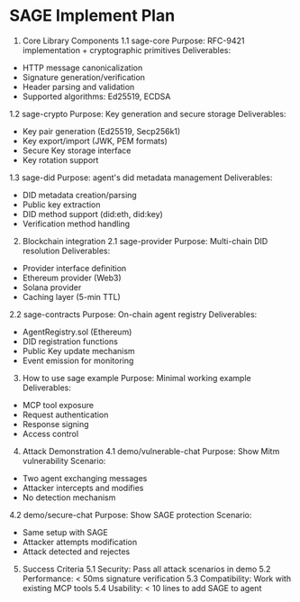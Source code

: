 # SAGE Implement Plan

1. Core Library Components
1.1 sage-core
Purpose: RFC-9421 implementation + cryptographic primitives
Deliverables:
- HTTP message canonicalization
- Signature generation/verification
- Header parsing and validation
- Supported algorithms: Ed25519, ECDSA

1.2 sage-crypto
Purpose: Key generation and secure storage
Deliverables:
- Key pair generation (Ed25519, Secp256k1)
- Key export/import (JWK, PEM formats)
- Secure Key storage interface
- Key rotation support

1.3 sage-did
Purpose: agent's did metadata management
Deliverables:
- DID metadata creation/parsing
- Public key extraction
- DID method support (did:eth, did:key)
- Verification method handling

2. Blockchain integration
2.1 sage-provider
Purpose: Multi-chain DID resolution
Deliverables:
- Provider interface definition
- Ethereum provider (Web3)
- Solana provider
- Caching layer (5-min TTL)

2.2 sage-contracts
Purpose: On-chain agent registry
Deliverables:
- AgentRegistry.sol (Ethereum)
- DID registration functions
- Public Key update mechanism
- Event emission for monitoring

3. How to use sage example
Purpose: Minimal working example
Deliverables:
- MCP tool exposure
- Request authentication
- Response signing
- Access control

4. Attack Demonstration
4.1 demo/vulnerable-chat
Purpose: Show Mitm vulnerability
Scenario:
- Two agent exchanging messages
- Attacker intercepts and modifies
- No detection mechanism

4.2 demo/secure-chat
Purpose: Show SAGE protection
Scenario:
- Same setup with SAGE
- Attacker attempts modification
- Attack detected and rejectes

5. Success Criteria
5.1 Security: Pass all attack scenarios in demo
5.2 Performance: < 50ms signature verification
5.3 Compatibility: Work with existing MCP tools
5.4 Usability: < 10 lines to add SAGE to agent




